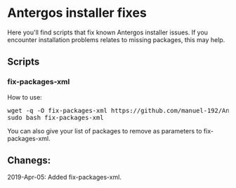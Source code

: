 # Antergos installer fixes

Here you'll find scripts that fix known Antergos installer issues. If you encounter installation problems relates to missing packages, this may help.

## Scripts
### fix-packages-xml
How to use:
<pre>
wget -q -O fix-packages-xml https://github.com/manuel-192/Antergos/raw/master/antergos-installer-fixes/fix-packages-xml
sudo bash fix-packages-xml
</pre>
You can also give your list of packages to remove as parameters to fix-packages-xml.

## Chanegs:

2019-Apr-05: Added fix-packages-xml.
